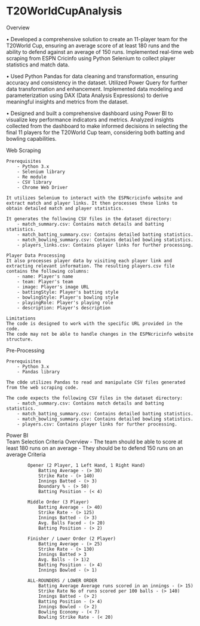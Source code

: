 # T20WorldCupAnalysis
Overview

• Developed a comprehensive solution to create an 11-player team for the T20World Cup, ensuring an average score of at least 180 runs and the ability to defend against an  average of 150 runs. Implemented real-time web scraping from ESPN Cricinfo using Python Selenium to collect player statistics and match data.

• Used Python Pandas for data cleaning and transformation, ensuring accuracy and consistency in the dataset. Utilized Power Query for further data transformation and enhancement. Implemented data modeling and parameterization using DAX (Data Analysis Expressions) to derive meaningful insights and metrics from the dataset.

• Designed and built a comprehensive dashboard using Power BI to visualize key performance indicators and metrics. Analyzed insights collected from the dashboard to make informed decisions in selecting the final 11 players for the T20World Cup team, considering both batting and bowling capabilities.



Web Scraping

    Prerequisites
        - Python 3.x
        - Selenium library
        - Re module
        - CSV library
        - Chrome Web Driver

    It utilizes Selenium to interact with the ESPNcricinfo website and extract match and player links. It then processes these links to obtain detailed match and player statistics.

    It generates the following CSV files in the dataset directory:
        - match_summary.csv: Contains match details and batting statistics.
        - match_batting_summary.csv: Contains detailed batting statistics.
        - match_bowling_summary.csv: Contains detailed bowling statistics.
        - players_links.csv: Contains player links for further processing.
    
    Player Data Processing
    It also processes player data by visiting each player link and extracting relevant information. The resulting players.csv file contains the following columns:
        - name: Player's name
        - team: Player's team
        - image: Player's image URL
        - battingStyle: Player's batting style
        - bowlingStyle: Player's bowling style
        - playingRole: Player's playing role
        - description: Player's description
    
    Limitations
    The code is designed to work with the specific URL provided in the code.
    The code may not be able to handle changes in the ESPNcricinfo website structure.


Pre-Processing

    Prerequisites
        - Python 3.x
        - Pandas library
    
    The c0de utilizes Pandas to read and manipulate CSV files generated from the web scraping code.
    
    The code expects the following CSV files in the dataset directory:
        - match_summary.csv: Contains match details and batting statistics.
        - match_batting_summary.csv: Contains detailed batting statistics.
        - match_bowling_summary.csv: Contains detailed bowling statistics.
        - players.csv: Contains player links for further processing.


Power BI    
    Team Selection Criteria
        Overview
            - The team should be able to score at least 180 runs on an average
            - They should be to defend 150 runs on an average
        Criteria
            
            Opener (2 Player, 1 Left Hand, 1 Right Hand)
                Batting Average - (> 30)
                Strike Rate - (> 140)
                Innings Batted - (> 3)
                Boundary % - (> 50)
                Batting Position - (< 4)
            
            Middle Order (3 Player)
                Batting Average - (> 40)
                Strike Rate - (> 125)
                Innings Batted - (> 3)
                Avg. Balls Faced - (> 20)
                Batting Position - (> 2)

            Finisher / Lower Order (2 Player)
                Batting Average - (> 25)
                Strike Rate - (> 130)
                Innings Batted > 3
                Avg. Balls - (> 1)2
                Batting Position - (> 4)
                Innings Bowled - (> 1)
            
            ALL-ROUNDERS / LOWER ORDER
                Batting Average Average runs scored in an innings - (> 15)
                Strike Rate No of runs scored per 100 balls - (> 140)
                Innings Batted - (> 2)
                Batting Position - (> 4)
                Innings Bowled - (> 2)
                Bowling Economy - (< 7)
                Bowling Strike Rate - (< 20)

            

